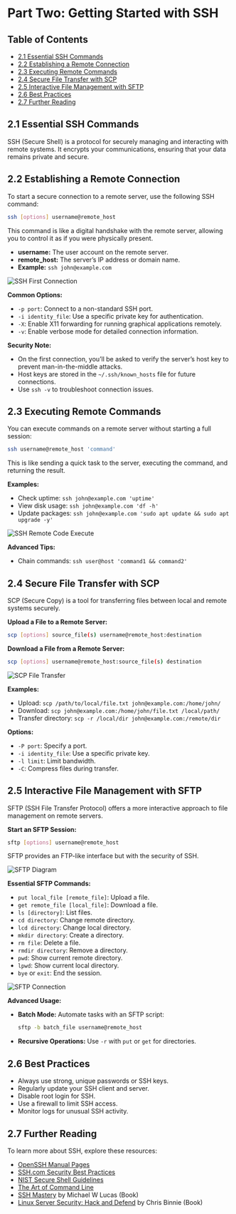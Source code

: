 # Part Two: Getting Started with SSH

## Table of Contents

- [2.1 Essential SSH Commands](#21-essential-ssh-commands)
- [2.2 Establishing a Remote Connection](#22-establishing-a-remote-connection)
- [2.3 Executing Remote Commands](#23-executing-remote-commands)
- [2.4 Secure File Transfer with SCP](#24-secure-file-transfer-with-scp)
- [2.5 Interactive File Management with SFTP](#25-interactive-file-management-with-sftp)
- [2.6 Best Practices](#26-best-practices)
- [2.7 Further Reading](#27-further-reading)

## 2.1 Essential SSH Commands

SSH (Secure Shell) is a protocol for securely managing and interacting with remote systems. It encrypts your communications, ensuring that your data remains private and secure.

## 2.2 Establishing a Remote Connection

To start a secure connection to a remote server, use the following SSH command:

```bash
ssh [options] username@remote_host
```

This command is like a digital handshake with the remote server, allowing you to control it as if you were physically present.

- **username:** The user account on the remote server.
- **remote_host:** The server’s IP address or domain name.
- **Example:** `ssh john@example.com`

![SSH First Connection](https://github.com/user-attachments/assets/e5b2fc4f-d56c-41a5-8fa6-cb4aad2163ba)

**Common Options:**
- `-p port`: Connect to a non-standard SSH port.
- `-i identity_file`: Use a specific private key for authentication.
- `-X`: Enable X11 forwarding for running graphical applications remotely.
- `-v`: Enable verbose mode for detailed connection information.

**Security Note:**
- On the first connection, you’ll be asked to verify the server’s host key to prevent man-in-the-middle attacks.
- Host keys are stored in the `~/.ssh/known_hosts` file for future connections.
- Use `ssh -v` to troubleshoot connection issues.

## 2.3 Executing Remote Commands

You can execute commands on a remote server without starting a full session:

```bash
ssh username@remote_host 'command'
```

This is like sending a quick task to the server, executing the command, and returning the result.

**Examples:**
- Check uptime: `ssh john@example.com 'uptime'`
- View disk usage: `ssh john@example.com 'df -h'`
- Update packages: `ssh john@example.com 'sudo apt update && sudo apt upgrade -y'`

![SSH Remote Code Execute](https://github.com/user-attachments/assets/4953a5ea-df1c-4af5-940b-d715cd7bcbef)

**Advanced Tips:**
- Chain commands: `ssh user@host 'command1 && command2'`

## 2.4 Secure File Transfer with SCP

SCP (Secure Copy) is a tool for transferring files between local and remote systems securely.

**Upload a File to a Remote Server:**

```bash
scp [options] source_file(s) username@remote_host:destination
```

**Download a File from a Remote Server:**

```bash
scp [options] username@remote_host:source_file(s) destination
```

![SCP File Transfer](https://github.com/user-attachments/assets/6aa4862c-ca36-4b6f-9880-567686568ca9)

**Examples:**
- Upload: `scp /path/to/local/file.txt john@example.com:/home/john/`
- Download: `scp john@example.com:/home/john/file.txt /local/path/`
- Transfer directory: `scp -r /local/dir john@example.com:/remote/dir`

**Options:**
- `-P port`: Specify a port.
- `-i identity_file`: Use a specific private key.
- `-l limit`: Limit bandwidth.
- `-C`: Compress files during transfer.

## 2.5 Interactive File Management with SFTP

SFTP (SSH File Transfer Protocol) offers a more interactive approach to file management on remote servers.

**Start an SFTP Session:**

```bash
sftp [options] username@remote_host
```

SFTP provides an FTP-like interface but with the security of SSH.

![SFTP Diagram](https://github.com/user-attachments/assets/de4ba01f-93b0-4ed6-909f-5b88f45dc2a5)

**Essential SFTP Commands:**
- `put local_file [remote_file]`: Upload a file.
- `get remote_file [local_file]`: Download a file.
- `ls [directory]`: List files.
- `cd directory`: Change remote directory.
- `lcd directory`: Change local directory.
- `mkdir directory`: Create a directory.
- `rm file`: Delete a file.
- `rmdir directory`: Remove a directory.
- `pwd`: Show current remote directory.
- `lpwd`: Show current local directory.
- `bye` or `exit`: End the session.

![SFTP Connection](https://github.com/user-attachments/assets/a68d910b-10b5-4afe-9424-bc049c8481e2)

**Advanced Usage:**
- **Batch Mode:** Automate tasks with an SFTP script:
  ```bash
  sftp -b batch_file username@remote_host
  ```
- **Recursive Operations:** Use `-r` with `put` or `get` for directories.

## 2.6 Best Practices

- Always use strong, unique passwords or SSH keys.
- Regularly update your SSH client and server.
- Disable root login for SSH.
- Use a firewall to limit SSH access.
- Monitor logs for unusual SSH activity.

## 2.7 Further Reading

To learn more about SSH, explore these resources:

- [OpenSSH Manual Pages](https://www.openssh.com/manual.html)
- [SSH.com Security Best Practices](https://www.ssh.com/academy/ssh/security)
- [NIST Secure Shell Guidelines](https://nvlpubs.nist.gov/nistpubs/ir/2015/NIST.IR.7966.pdf)
- [The Art of Command Line](https://github.com/jlevy/the-art-of-command-line)
- [SSH Mastery](https://www.tiltedwindmillpress.com/product/ssh-mastery/) by Michael W Lucas (Book)
- [Linux Server Security: Hack and Defend](https://www.wiley.com/en-us/Linux+Server+Security%3A+Hack+and+Defend-p-9781119277651) by Chris Binnie (Book)
